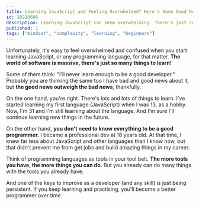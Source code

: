 ```yaml
---
title: Learning JavaScript and Feeling Overwhelmed? Here's Some Good News
id: 20210606
description: Learning JavaScript can seem overwhelming. There's just so many things to learn. Thankfully, you don't have to learn everything.
published: 1
tags: ["mindset", "complexity", "learning", "beginners"]
---
```

Unfortunately, it's easy to feel overwhelmed and confused when you start learning JavaScript, or any programming language, for that matter. **The world of software is massive, there's just so many things to learn!**

Some of them think: "I'll never learn enough to be a good developer." Probably you are thinking the same too I have bad and good news about it, but **the good news outweigh the bad news**, thankfully.

On the one hand, you're right. There's lots and lots of things to learn. I've started learning my first language (JavaScript) when I was 13, as a hobby. Now, I'm 31 and I'm still learning about the language. And I'm sure I'll continue learning new things in the future.

On the other hand, **you don't need to know everything to be a good programmer.** I became a professional dev at 18 years old. At that time, I knew far less about JavaScript and other languages than I know now, but that didn't prevent me from get jobs and build amazing things in my career.

Think of programming languages as tools in your tool belt. **The more tools you have, the more things you can do.** But you already can do many things with the tools you already have.

And one of the keys to improve as a developer (and any skill) is just being persistent. If you keep learning and practising, you'll become a better programmer over time.